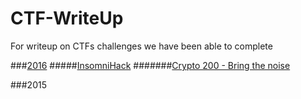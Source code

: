 # CTF-WriteUp
For writeup on CTFs challenges we have been able to complete

###[2016](2016/)
#####[InsomniHack](2016/Insomnihack/)
#######[Crypto 200 - Bring the noise](2016/Insomnihack/crypto/bring-the-noise-200.md)

###2015
